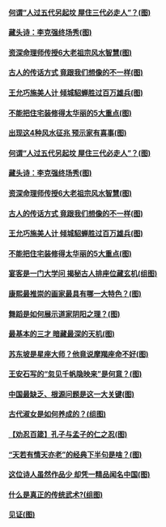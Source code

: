 #### [何谓“人过五代另起坟 屋住三代必走人”？(图)](../pages/p7/1000252.md?t=03140305) 
#### [藏头诗：李克强终场秀(图)](../pages/p7/1000275.md?t=03140305) 
#### [资深命理师传授6大老祖宗风水智慧(图)](../pages/p7/1000244.md?t=03140305) 
#### [古人的传话方式 竟跟我们想像的不一样(图)](../pages/p7/1000148.md?t=03140305) 
#### [王允巧施美人计 倾城貂蝉胜过百万雄兵(图)](../pages/p7/1000225.md?t=03140305) 
#### [不能把住宅装修得太华丽的5大重点(图)](../pages/p7/998050.md?t=03140305) 
#### [出现这4种风水征兆 预示家有喜事(图)](../pages/p7/1000070.md?t=03140305) 
#### [何谓“人过五代另起坟 屋住三代必走人”？(图)](../pages/p7/1000252.md?t=03140305) 
#### [藏头诗：李克强终场秀(图)](../pages/p7/1000275.md?t=03140305) 
#### [资深命理师传授6大老祖宗风水智慧(图)](../pages/p7/1000244.md?t=03140305) 
#### [古人的传话方式 竟跟我们想像的不一样(图)](../pages/p7/1000148.md?t=03140305) 
#### [王允巧施美人计 倾城貂蝉胜过百万雄兵(图)](../pages/p7/1000225.md?t=03140305) 
#### [不能把住宅装修得太华丽的5大重点(图)](../pages/p7/998050.md?t=03140305) 
#### [宴客是一门大学问 揭秘古人排座位藏玄机(组图)](../pages/p7/998928.md?t=03140305) 
#### [康熙最推崇的画家最具有哪一大特色？(图)](../pages/p7/993968.md?t=03140305) 
#### [舞蹈是如何展示道家阴阳之理？(图)](../pages/p7/1000232.md?t=03140305) 
#### [最基本的三才 暗藏最深的天机(图)](../pages/p7/999768.md?t=03140305) 
#### [苏东坡是星座大师？他竟说摩羯座命不好(图)](../pages/p7/998927.md?t=03140305) 
#### [王安石写的“忽见千帆隐映来”是何意？(图)](../pages/p7/999994.md?t=03140305) 
#### [中国最缺乏、根源问题是这一大关键(图)](../pages/p7/1000038.md?t=03140305) 
#### [古代淑女是如何养成的？(组图)](../pages/p7/999787.md?t=03140305) 
#### [【劝忍百箴】孔子与孟子的仁之忍(图)](../pages/p7/1000035.md?t=03140305) 
#### [“天若有情天亦老”的经典下半句是啥？(图)](../pages/p7/1000016.md?t=03140305) 
#### [这位诗人虽然作品少 却凭一精品闻名中国(图)](../pages/p7/998583.md?t=03140305) 
#### [什么是真正的传统武术?(组图)](../pages/p7/999859.md?t=03140305) 
#### [见证(图)](../pages/p7/1000095.md?t=03140305) 
